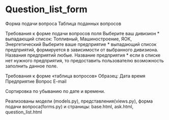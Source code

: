 # Question_list_form
Форма подачи вопроса  Таблица поданных вопросов

Требования к форме подачи вопросов
поля Выберите ваш дивизион * выпадающий список: Топливный, Машиностроение, ЯОК, Энергетический 
Выберите ваше предприятие * выпадающий список предприятий, формируется в зависимости от выбранного дивизиона. Названия предприятий любые.
Название предприятия * если в списке нет нужного предприятия, то предоставить пользователю возможность заполнить данное поле.

Требования к форме «таблица вопросов»
Образец:
Дата время	Предприятие	Вопрос	E-mail
			
Сортировка по убыванию по дате и времени.


Реализованы модели (models.py), представления(views.py), форма подачи вопроса(forms.py) и страницы: base.html, ask.html, question_list.html
